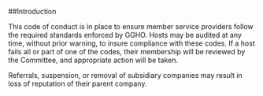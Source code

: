 ##Introduction

This code of conduct is in place to ensure member service providers follow the required standards enforced by GGHO. Hosts may be audited at any time, without prior warning, to insure compliance with these codes. If a host fails all or part of one of the codes, their membership will be reviewed by the Committee, and appropriate action will be taken.

Referrals, suspension, or removal of subsidiary companies may result in loss of reputation of their parent company.